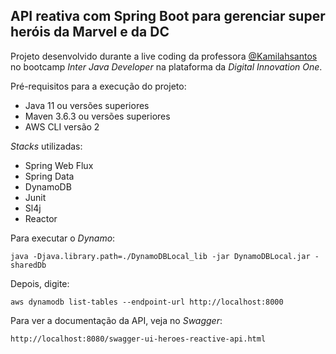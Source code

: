 ## API reativa com Spring Boot para gerenciar super heróis da Marvel e da DC

Projeto desenvolvido durante a live coding da professora [@Kamilahsantos](https://github.com/Kamilahsantos) no bootcamp _Inter Java Developer_ na plataforma da _Digital Innovation One_.

Pré-requisitos para a execução do projeto:

* Java 11 ou versões superiores
* Maven 3.6.3 ou versões superiores
* AWS CLI versão 2

_Stacks_ utilizadas:

- Spring Web Flux
- Spring Data
- DynamoDB
- Junit
- Sl4j
- Reactor

Para executar o _Dynamo_: 

``` shell script
java -Djava.library.path=./DynamoDBLocal_lib -jar DynamoDBLocal.jar -sharedDb
```

Depois, digite:

 ```shell script
aws dynamodb list-tables --endpoint-url http://localhost:8000
 ```

Para ver a documentação da API, veja no _Swagger_:

```url
http://localhost:8080/swagger-ui-heroes-reactive-api.html
```

